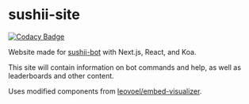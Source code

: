 # sushii-site

[![Codacy Badge](https://api.codacy.com/project/badge/Grade/5cc0ca9aefa8469a8059837bd58791c6)](https://www.codacy.com/app/drklee3/sushii-site?utm_source=github.com&amp;utm_medium=referral&amp;utm_content=drklee3/sushii-site&amp;utm_campaign=Badge_Grade)

Website made for [sushii-bot](https://github.com/drklee3/sushii-bot) with Next.js, React, and Koa.

This site will contain information on bot commands and help, as well as leaderboards and other content.

Uses modified components from [leovoel/embed-visualizer](https://github.com/leovoel/embed-visualizer).
